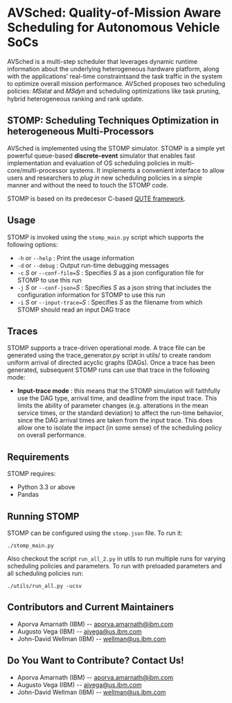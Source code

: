# AVSched: Quality-of-Mission Aware Scheduling for Autonomous Vehicle SoCs
AVSched is a multi-step scheduler that leverages dynamic runtime information about the underlying heterogeneous hardware platform, along with the applications’ real-time constraintsand the task traffic in the system to optimize overall mission performance. AVSched proposes two scheduling policies: 𝑀𝑆𝑠𝑡𝑎𝑡 and 𝑀𝑆𝑑𝑦𝑛 and scheduling optimizations like task pruning, hybrid heterogeneous ranking and rank update. 

## STOMP: Scheduling Techniques Optimization in heterogeneous Multi-Processors
AVSched is implemented using the STOMP simulator. STOMP is a simple yet powerful queue-based **discrete-event** simulator that enables fast implementation and evaluation of OS scheduling policies in multi-core/multi-processor systems. It implements a convenient interface to allow users and researchers to _plug in_ new scheduling policies in a simple manner and without the need to touch the STOMP code.

STOMP is based on its predecesor C-based <a href="https://ieeexplore.ieee.org/document/5749737" target="_blank">QUTE framework</a>.


## Usage

STOMP is invoked using the `stomp_main.py` script which supports the following options:

 * `-h` or `--help` : Print the usage information
 * `-d` or `--debug` : Output run-time debugging messages
 * `-c` *_S_* or `--conf-file=`*_S_* : Specifies *_S_* as a json configuration file for STOMP to use this run
 * `-j` *_S_* or `--conf-json=`*_S_* : Specifies *_S_* as a json string that includes the configuration information for STOMP to use this run
 * `-i` *_S_* or `--input-trace=`*_S_* : Specifies *_S_* as the filename from which STOMP should read an input DAG trace


## Traces

STOMP supports a trace-driven operational mode. A trace file can be generated using the trace_generator.py script in utils/ to create random uniform arrival of directed acyclic graphs  (DAGs). 
Once a trace has been generated, subsequent STOMP runs can use that trace in the following mode:

 * **Input-trace mode** : this means that the STOMP simulation will faithfully use the DAG type, arrival time, and deadline from the input trace.  This limits the ability of parameter changes (e.g. alterations in the mean service times, or the standard deviation) to affect the run-time behavior, since the DAG arrival times are taken from the input trace.  This does allow one to isolate the impact (in some sense) of the scheduling policy on overall performance.


## Requirements

STOMP requires:
 - Python 3.3 or above
 - Pandas


## Running STOMP

STOMP can be configured using the `stomp.json` file. To run it:

```
./stomp_main.py
```
Also checkout the script `run_all_2.py` in utils to run multiple runs for varying scheduling policies and parameters. To run with preloaded parameters and all scheduling policies run:
```
./utils/run_all.py -ucsv
```

## Contributors and Current Maintainers

 * Aporva Amarnath (IBM) -- aporva.amarnath@ibm.com
 * Augusto Vega (IBM) --  ajvega@us.ibm.com
 * John-David Wellman (IBM) -- wellman@us.ibm.com


## Do You Want to Contribute? Contact Us!

 * Aporva Amarnath (IBM) -- aporva.amarnath@ibm.com
 * Augusto Vega (IBM) --  ajvega@us.ibm.com
 * John-David Wellman (IBM) -- wellman@us.ibm.com
